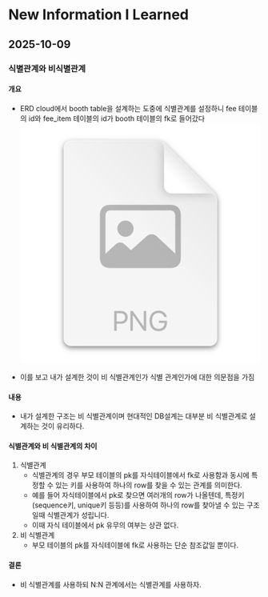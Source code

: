 # New Information I Learned
## 2025-10-09
### 식별관계와 비식별관계

#### 개요
- ERD cloud에서 booth table을 설계하는 도중에 식별관계를 설정하니 fee 테이블의 id와 fee_item 테이블의 id가 booth 테이블의 fk로 들어갔다
![img1.png](source/img1.png)
 
- 이를 보고 내가 설계한 것이 비 식별관계인가 식별 관계인가에 대한 의문점을 가짐
#### 내용
- 내가 설계한 구조는 비 식별관계이며 현대적인 DB설계는 대부분 비 식별관계로 설계하는 것이 유리하다.
#### 식별관계와 비 식별관계의 차이
    
1. 식별관계
    - 식별관계의 경우 부모 테이블의 pk를 자식테이블에서 fk로 사용함과 동시에 특정할 수 있는 키를 사용하여 하나의 row를 찾을 수 있는 관계를 의미한다.
    - 예를 들어 자식테이블에서 pk로 찾으면 여러개의 row가 나올텐데, 특정키(sequence키, unique키 등등)를 사용하여 하나의 row를 찾아낼 수 있는 구조일때 식별관계가 성립니다.
    - 이때 자식 테이블에서 pk 유무의 여부는 상관 없다.
2. 비 식별관계
    - 부모 테이블의 pk를 자식테이블에 fk로 사용하는 단순 참조값일 뿐이다.
#### 결론
- 비 식별관계를 사용하되 N:N 관계에서는 식별관계를 사용하자.
